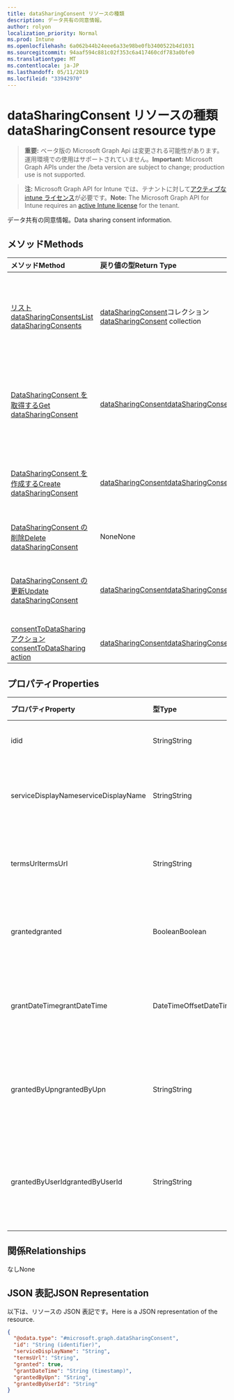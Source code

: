 ```yaml
---
title: dataSharingConsent リソースの種類
description: データ共有の同意情報。
author: rolyon
localization_priority: Normal
ms.prod: Intune
ms.openlocfilehash: 6a062b44b24eee6a33e98be0fb3400522b4d1031
ms.sourcegitcommit: 94aaf594c881c02f353c6a417460cdf783a0bfe0
ms.translationtype: MT
ms.contentlocale: ja-JP
ms.lasthandoff: 05/11/2019
ms.locfileid: "33942970"
---
```

# <a name="datasharingconsent-resource-type"></a><span data-ttu-id="cce6e-103">dataSharingConsent リソースの種類</span><span class="sxs-lookup"><span data-stu-id="cce6e-103">dataSharingConsent resource type</span></span>

> <span data-ttu-id="cce6e-104">**重要:** ベータ版の Microsoft Graph Api は変更される可能性があります。運用環境での使用はサポートされていません。</span><span class="sxs-lookup"><span data-stu-id="cce6e-104">**Important:** Microsoft Graph APIs under the /beta version are subject to change; production use is not supported.</span></span>

> <span data-ttu-id="cce6e-105">**注:** Microsoft Graph API for Intune では、テナントに対して[アクティブな intune ライセンス](https://go.microsoft.com/fwlink/?linkid=839381)が必要です。</span><span class="sxs-lookup"><span data-stu-id="cce6e-105">**Note:** The Microsoft Graph API for Intune requires an [active Intune license](https://go.microsoft.com/fwlink/?linkid=839381) for the tenant.</span></span>

<span data-ttu-id="cce6e-106">データ共有の同意情報。</span><span class="sxs-lookup"><span data-stu-id="cce6e-106">Data sharing consent information.</span></span>

## <a name="methods"></a><span data-ttu-id="cce6e-107">メソッド</span><span class="sxs-lookup"><span data-stu-id="cce6e-107">Methods</span></span>
|<span data-ttu-id="cce6e-108">メソッド</span><span class="sxs-lookup"><span data-stu-id="cce6e-108">Method</span></span>|<span data-ttu-id="cce6e-109">戻り値の型</span><span class="sxs-lookup"><span data-stu-id="cce6e-109">Return Type</span></span>|<span data-ttu-id="cce6e-110">説明</span><span class="sxs-lookup"><span data-stu-id="cce6e-110">Description</span></span>|
|:---|:---|:---|
|[<span data-ttu-id="cce6e-111">リスト dataSharingConsents</span><span class="sxs-lookup"><span data-stu-id="cce6e-111">List dataSharingConsents</span></span>](../api/intune-devices-datasharingconsent-list.md)|<span data-ttu-id="cce6e-112">[dataSharingConsent](../resources/intune-devices-datasharingconsent.md)コレクション</span><span class="sxs-lookup"><span data-stu-id="cce6e-112">[dataSharingConsent](../resources/intune-devices-datasharingconsent.md) collection</span></span>|<span data-ttu-id="cce6e-113">[DataSharingConsent](../resources/intune-devices-datasharingconsent.md)オブジェクトのプロパティとリレーションシップをリストします。</span><span class="sxs-lookup"><span data-stu-id="cce6e-113">List properties and relationships of the [dataSharingConsent](../resources/intune-devices-datasharingconsent.md) objects.</span></span>|
|[<span data-ttu-id="cce6e-114">DataSharingConsent を取得する</span><span class="sxs-lookup"><span data-stu-id="cce6e-114">Get dataSharingConsent</span></span>](../api/intune-devices-datasharingconsent-get.md)|[<span data-ttu-id="cce6e-115">dataSharingConsent</span><span class="sxs-lookup"><span data-stu-id="cce6e-115">dataSharingConsent</span></span>](../resources/intune-devices-datasharingconsent.md)|<span data-ttu-id="cce6e-116">[DataSharingConsent](../resources/intune-devices-datasharingconsent.md)オブジェクトのプロパティとリレーションシップを読み取ります。</span><span class="sxs-lookup"><span data-stu-id="cce6e-116">Read properties and relationships of the [dataSharingConsent](../resources/intune-devices-datasharingconsent.md) object.</span></span>|
|[<span data-ttu-id="cce6e-117">DataSharingConsent を作成する</span><span class="sxs-lookup"><span data-stu-id="cce6e-117">Create dataSharingConsent</span></span>](../api/intune-devices-datasharingconsent-create.md)|[<span data-ttu-id="cce6e-118">dataSharingConsent</span><span class="sxs-lookup"><span data-stu-id="cce6e-118">dataSharingConsent</span></span>](../resources/intune-devices-datasharingconsent.md)|<span data-ttu-id="cce6e-119">新しい[dataSharingConsent](../resources/intune-devices-datasharingconsent.md)オブジェクトを作成します。</span><span class="sxs-lookup"><span data-stu-id="cce6e-119">Create a new [dataSharingConsent](../resources/intune-devices-datasharingconsent.md) object.</span></span>|
|[<span data-ttu-id="cce6e-120">DataSharingConsent の削除</span><span class="sxs-lookup"><span data-stu-id="cce6e-120">Delete dataSharingConsent</span></span>](../api/intune-devices-datasharingconsent-delete.md)|<span data-ttu-id="cce6e-121">None</span><span class="sxs-lookup"><span data-stu-id="cce6e-121">None</span></span>|<span data-ttu-id="cce6e-122">[DataSharingConsent](../resources/intune-devices-datasharingconsent.md)を削除します。</span><span class="sxs-lookup"><span data-stu-id="cce6e-122">Deletes a [dataSharingConsent](../resources/intune-devices-datasharingconsent.md).</span></span>|
|[<span data-ttu-id="cce6e-123">DataSharingConsent の更新</span><span class="sxs-lookup"><span data-stu-id="cce6e-123">Update dataSharingConsent</span></span>](../api/intune-devices-datasharingconsent-update.md)|[<span data-ttu-id="cce6e-124">dataSharingConsent</span><span class="sxs-lookup"><span data-stu-id="cce6e-124">dataSharingConsent</span></span>](../resources/intune-devices-datasharingconsent.md)|<span data-ttu-id="cce6e-125">[DataSharingConsent](../resources/intune-devices-datasharingconsent.md)オブジェクトのプロパティを更新します。</span><span class="sxs-lookup"><span data-stu-id="cce6e-125">Update the properties of a [dataSharingConsent](../resources/intune-devices-datasharingconsent.md) object.</span></span>|
|[<span data-ttu-id="cce6e-126">consentToDataSharing アクション</span><span class="sxs-lookup"><span data-stu-id="cce6e-126">consentToDataSharing action</span></span>](../api/intune-devices-datasharingconsent-consenttodatasharing.md)|[<span data-ttu-id="cce6e-127">dataSharingConsent</span><span class="sxs-lookup"><span data-stu-id="cce6e-127">dataSharingConsent</span></span>](../resources/intune-devices-datasharingconsent.md)|<span data-ttu-id="cce6e-128">まだ文書化されていません</span><span class="sxs-lookup"><span data-stu-id="cce6e-128">Not yet documented</span></span>|

## <a name="properties"></a><span data-ttu-id="cce6e-129">プロパティ</span><span class="sxs-lookup"><span data-stu-id="cce6e-129">Properties</span></span>
|<span data-ttu-id="cce6e-130">プロパティ</span><span class="sxs-lookup"><span data-stu-id="cce6e-130">Property</span></span>|<span data-ttu-id="cce6e-131">型</span><span class="sxs-lookup"><span data-stu-id="cce6e-131">Type</span></span>|<span data-ttu-id="cce6e-132">説明</span><span class="sxs-lookup"><span data-stu-id="cce6e-132">Description</span></span>|
|:---|:---|:---|
|<span data-ttu-id="cce6e-133">id</span><span class="sxs-lookup"><span data-stu-id="cce6e-133">id</span></span>|<span data-ttu-id="cce6e-134">String</span><span class="sxs-lookup"><span data-stu-id="cce6e-134">String</span></span>|<span data-ttu-id="cce6e-135">データ共有の同意 Id</span><span class="sxs-lookup"><span data-stu-id="cce6e-135">The data sharing consent Id</span></span>|
|<span data-ttu-id="cce6e-136">serviceDisplayName</span><span class="sxs-lookup"><span data-stu-id="cce6e-136">serviceDisplayName</span></span>|<span data-ttu-id="cce6e-137">String</span><span class="sxs-lookup"><span data-stu-id="cce6e-137">String</span></span>|<span data-ttu-id="cce6e-138">サービスワークフローの表示名</span><span class="sxs-lookup"><span data-stu-id="cce6e-138">The display name of the service work flow</span></span>|
|<span data-ttu-id="cce6e-139">termsUrl</span><span class="sxs-lookup"><span data-stu-id="cce6e-139">termsUrl</span></span>|<span data-ttu-id="cce6e-140">String</span><span class="sxs-lookup"><span data-stu-id="cce6e-140">String</span></span>|<span data-ttu-id="cce6e-141">データ共有の同意の TermsUrl</span><span class="sxs-lookup"><span data-stu-id="cce6e-141">The TermsUrl for the data sharing consent</span></span>|
|<span data-ttu-id="cce6e-142">granted</span><span class="sxs-lookup"><span data-stu-id="cce6e-142">granted</span></span>|<span data-ttu-id="cce6e-143">Boolean</span><span class="sxs-lookup"><span data-stu-id="cce6e-143">Boolean</span></span>|<span data-ttu-id="cce6e-144">データ共有の同意の付与された状態</span><span class="sxs-lookup"><span data-stu-id="cce6e-144">The granted state for the data sharing consent</span></span>|
|<span data-ttu-id="cce6e-145">grantDateTime</span><span class="sxs-lookup"><span data-stu-id="cce6e-145">grantDateTime</span></span>|<span data-ttu-id="cce6e-146">DateTimeOffset</span><span class="sxs-lookup"><span data-stu-id="cce6e-146">DateTimeOffset</span></span>|<span data-ttu-id="cce6e-147">このアカウントに対して同意が与えられた時間</span><span class="sxs-lookup"><span data-stu-id="cce6e-147">The time consent was granted for this account</span></span>|
|<span data-ttu-id="cce6e-148">grantedByUpn</span><span class="sxs-lookup"><span data-stu-id="cce6e-148">grantedByUpn</span></span>|<span data-ttu-id="cce6e-149">String</span><span class="sxs-lookup"><span data-stu-id="cce6e-149">String</span></span>|<span data-ttu-id="cce6e-150">このアカウントに同意を付与したユーザーの Upn</span><span class="sxs-lookup"><span data-stu-id="cce6e-150">The Upn of the user that granted consent for this account</span></span>|
|<span data-ttu-id="cce6e-151">grantedByUserId</span><span class="sxs-lookup"><span data-stu-id="cce6e-151">grantedByUserId</span></span>|<span data-ttu-id="cce6e-152">String</span><span class="sxs-lookup"><span data-stu-id="cce6e-152">String</span></span>|<span data-ttu-id="cce6e-153">このアカウントに同意を付与したユーザーの UserId</span><span class="sxs-lookup"><span data-stu-id="cce6e-153">The UserId of the user that granted consent for this account</span></span>|

## <a name="relationships"></a><span data-ttu-id="cce6e-154">関係</span><span class="sxs-lookup"><span data-stu-id="cce6e-154">Relationships</span></span>
<span data-ttu-id="cce6e-155">なし</span><span class="sxs-lookup"><span data-stu-id="cce6e-155">None</span></span>

## <a name="json-representation"></a><span data-ttu-id="cce6e-156">JSON 表記</span><span class="sxs-lookup"><span data-stu-id="cce6e-156">JSON Representation</span></span>
<span data-ttu-id="cce6e-157">以下は、リソースの JSON 表記です。</span><span class="sxs-lookup"><span data-stu-id="cce6e-157">Here is a JSON representation of the resource.</span></span>
<!-- {
  "blockType": "resource",
  "keyProperty": "id",
  "@odata.type": "microsoft.graph.dataSharingConsent"
}
-->
``` json
{
  "@odata.type": "#microsoft.graph.dataSharingConsent",
  "id": "String (identifier)",
  "serviceDisplayName": "String",
  "termsUrl": "String",
  "granted": true,
  "grantDateTime": "String (timestamp)",
  "grantedByUpn": "String",
  "grantedByUserId": "String"
}
```




